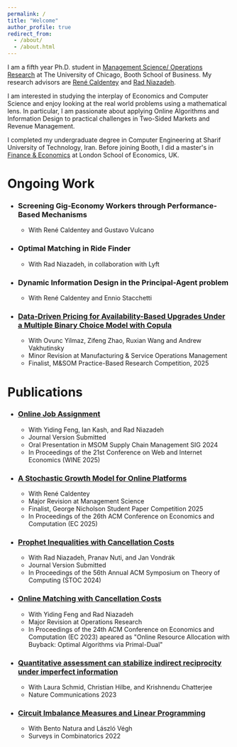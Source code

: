 ```yaml
---
permalink: /
title: "Welcome"
author_profile: true
redirect_from: 
  - /about/
  - /about.html
---
```


I am a fifth year Ph.D. student in [Management Science/ Operations Research](https://www.chicagobooth.edu/phd/dissertation-areas/management-science-and-operations-management) at The University of Chicago, Booth School of Business. My research advisors are [René Caldentey](https://faculty.chicagobooth.edu/rene-caldentey?_ga=2.143548341.1856357377.1668716911-1774430081.1668716911&_gl=1*ua7x8l*_ga*MTc3NDQzMDA4MS4xNjY4NzE2OTEx*_ga_PDRJWHFTEV*MTY2ODczMDAxNC4yLjEuMTY2ODczMDQxOC4zNC4wLjA.) and [Rad Niazadeh](https://faculty.chicagobooth.edu/rad-niazadeh).

I am interested in studying the interplay of Economics and Computer Science and enjoy looking at the real world problems using a mathematical lens. In particular, I am passionate about applying Online Algorithms and Information Design to practical challenges in Two-Sided Markets and Revenue Management.

I completed my undergraduate degree in Computer Engineering at Sharif University of Technology, Iran. Before joining Booth, I did a master's in [Finance & Economics](https://www.lse.ac.uk/study-at-lse/Graduate/degree-programmes-2023/MSc-Finance-and-Economics) at London School of Economics, UK.

# Ongoing Work

  * ### Screening Gig-Economy Workers through Performance-Based Mechanisms
    * With René Caldentey and Gustavo Vulcano
  * ### Optimal Matching in Ride Finder 
    * With Rad Niazadeh, in collaboration with Lyft
  * ### Dynamic Information Design in the Principal-Agent problem
    * With René Caldentey and Ennio Stacchetti

  * ### [Data-Driven Pricing for Availability-Based Upgrades Under a Multiple Binary Choice Model with Copula](https://papers.ssrn.com/sol3/papers.cfm?abstract_id=4960767)
    * With Ovunc Yilmaz, Zifeng Zhao, Ruxian Wang and Andrew Vakhutinsky
    * Minor Revision at Manufacturing & Service Operations Management
    * Finalist, M&SOM Practice-Based Research Competition, 2025
    
# Publications

  * ### [Online Job Assignment](https://papers.ssrn.com/sol3/papers.cfm?abstract_id=4745629)
    * With Yiding Feng, Ian Kash, and Rad Niazadeh
    * Journal Version Submitted
    * Oral Presentation in MSOM Supply Chain Management SIG 2024
    * In Proceedings of the 21st Conference on Web and Internet Economics (WINE 2025)
  
  * ### [A Stochastic Growth Model for Online Platforms](https://papers.ssrn.com/sol3/papers.cfm?abstract_id=5201117)
    * With René Caldentey
    * Major Revision at Management Science
    * Finalist, George Nicholson Student Paper Competition 2025
    * In Proceedings of the 26th ACM Conference on Economics and Computation (EC 2025)
      
  * ### [Prophet Inequalities with Cancellation Costs](https://papers.ssrn.com/sol3/papers.cfm?abstract_id=4779633)
    * With Rad Niazadeh, Pranav Nuti, and Jan Vondrák
    * Journal Version Submitted
    * In Proceedings of the 56th Annual ACM Symposium on Theory of Computing (STOC 2024)
      
  * ### [Online Matching with Cancellation Costs](https://papers.ssrn.com/sol3/papers.cfm?abstract_id=4245468)
    * With Yiding Feng and Rad Niazadeh
    * Major Revision at Operations Research
    * In Proceedings of the 24th ACM Conference on Economics and Computation (EC 2023) apeared as "Online Resource Allocation with Buyback: Optimal Algorithms via Primal-Dual"
  * ### [Quantitative assessment can stabilize indirect reciprocity under imperfect information](https://www.nature.com/articles/s41467-023-37817-x)
    * With Laura Schmid, Christian Hilbe, and Krishnendu Chatterjee 
    * Nature Communications 2023
  * ### [Circuit Imbalance Measures and Linear Programming](https://arxiv.org/abs/2108.03616)
    * With Bento Natura and László Végh
    * Surveys in Combinatorics 2022
